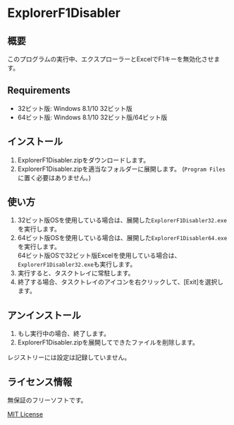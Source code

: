 # ExplorerF1Disabler

## 概要

このプログラムの実行中、エクスプローラーとExcelでF1キーを無効化させます。

## Requirements

- 32ビット版: Windows 8.1/10 32ビット版
- 64ビット版: Windows 8.1/10 32ビット版/64ビット版

## インストール

1. ExplorerF1Disabler.zipをダウンロードします。
2. ExplorerF1Disabler.zipを適当なフォルダーに展開します。
   (`Program Files`に置く必要はありません。)

## 使い方

1. 32ビット版OSを使用している場合は、展開した`ExplorerF1Disabler32.exe`を実行します。  
2. 64ビット版OSを使用している場合は、展開した`ExplorerF1Disabler64.exe`を実行します。  
   64ビット版OSで32ビット版Excelを使用している場合は、`ExplorerF1Disabler32.exe`も実行します。
3. 実行すると、タスクトレイに常駐します。
4. 終了する場合、タスクトレイのアイコンを右クリックして、[Exit]を選択します。

## アンインストール

1. もし実行中の場合、終了します。
2. ExplorerF1Disabler.zipを展開してできたファイルを削除します。

レジストリーには設定は記録していません。

## ライセンス情報

無保証のフリーソフトです。

[MIT License](LICENSE)

